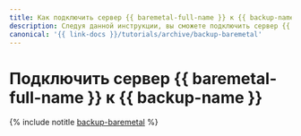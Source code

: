 ```yaml
---
title: Как подключить сервер {{ baremetal-full-name }} к {{ backup-name }}
description: Следуя данной инструкции, вы сможете подключить сервер {{ baremetal-full-name }} к {{ backup-name }}.
canonical: '{{ link-docs }}/tutorials/archive/backup-baremetal'
---
```


# Подключить сервер {{ baremetal-full-name }} к {{ backup-name }}

{% include notitle [backup-baremetal](../../../_tutorials/backup/backup-baremetal.md) %}